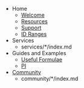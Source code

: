 * Home
    * [Welcome](index.md)
    * [Resources](resources/index.md)
    * [Support](support.md)
    * [ID Ranges](resources/id-ranges.md)
* Services
    * services/*/index.md
* Guides and Examples
    * [Useful Formulae](guides/useful-formulae.md)
    * [PI](guides/pi.md)
* [Community](community/index.md)
    * community/*/index.md
